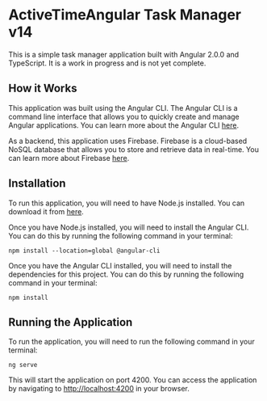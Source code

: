 # ActiveTimeAngular Task Manager v14

This is a simple task manager application built with Angular 2.0.0 and TypeScript. It is a work in progress and is not yet complete.

## How it Works

This application was built using the Angular CLI. The Angular CLI is a command line interface that allows you to quickly create and manage Angular applications. You can learn more about the Angular CLI [here](https://cli.angular.io/).

As a backend, this application uses Firebase. Firebase is a cloud-based NoSQL database that allows you to store and retrieve data in real-time. You can learn more about Firebase [here](https://firebase.google.com/).

## Installation
To run this application, you will need to have Node.js installed. You can download it from [here](https://nodejs.org/en/).

Once you have Node.js installed, you will need to install the Angular CLI. You can do this by running the following command in your terminal:

    npm install --location=global @angular-cli

Once you have the Angular CLI installed, you will need to install the dependencies for this project. You can do this by running the following command in your terminal:

    npm install
  
## Running the Application

To run the application, you will need to run the following command in your terminal:

    ng serve

This will start the application on port 4200. You can access the application by navigating to [http://localhost:4200](http://localhost:4200) in your browser.
